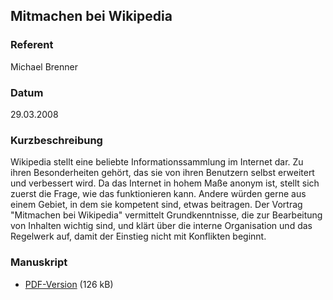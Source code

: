 ## Mitmachen bei Wikipedia


### Referent
Michael Brenner

### Datum
29.03.2008

### Kurzbeschreibung
Wikipedia stellt eine beliebte Informationssammlung im Internet dar. Zu ihren
Besonderheiten gehört, das sie von ihren Benutzern selbst erweitert und
verbessert wird. Da das Internet in hohem Maße anonym ist, stellt sich zuerst
die Frage, wie das funktionieren kann. Andere würden gerne aus einem Gebiet, in
dem sie kompetent sind, etwas beitragen. Der Vortrag "Mitmachen bei Wikipedia"
vermittelt Grundkenntnisse, die zur Bearbeitung von Inhalten wichtig sind, und
klärt über die interne Organisation und das Regelwerk auf, damit der Einstieg
nicht mit Konflikten beginnt.

### Manuskript

* [PDF-Version](/download/Vortraege/Mitmachen_bei_Wikipedia.pdf) (126 kB)
